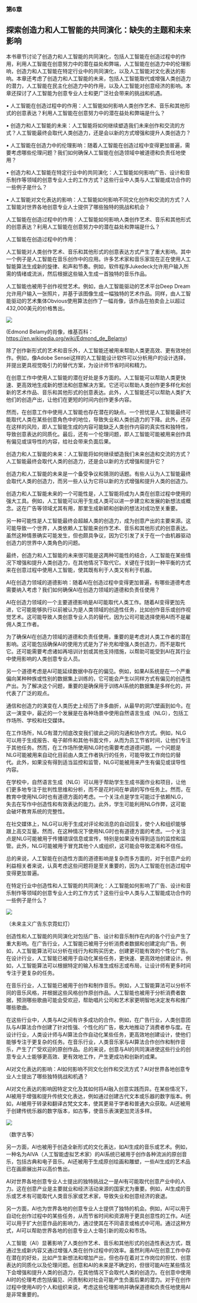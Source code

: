 ### 第6章

## 探索创造力和人工智能的共同演化：缺失的主题和未来影响

本书章节讨论了创造力和人工智能的共同演化，包括人工智能在创造过程中的作用，利用人工智能在创意努力中的潜在益处和弊端，人工智能在创造力中的伦理影响，创造力和人工智能在特定行业中的共同演化，以及人工智能对文化表达的影响。本章还考虑了创造力和人工智能的未来，包括人工智能取代或增强人类创造力的潜力，人工智能在民主化创造力中的作用，以及人工智能对创意经济的影响。本章还探讨了人工智能为创意专业人士和更广泛社会带来的挑战和机遇。

• 人工智能在创造过程中的作用：人工智能如何影响人类创作艺术、音乐和其他形式的创意表达？利用人工智能在创意努力中的潜在益处和弊端是什么？

• 创造力和人工智能的未来：人工智能将如何继续塑造我们未来创作和交流的方式？人工智能最终会取代人类创造力，还是会以新的方式增强和提升人类创造力？

• 人工智能在创造力中的伦理影响：随着人工智能在创造过程中变得更加普遍，需要考虑哪些伦理问题？我们如何确保人工智能在创造领域中被道德和负责任地使用？

• 创造力和人工智能在特定行业中的共同演化：人工智能如何影响广告、设计和音乐制作等领域的创意专业人士的工作方式？这些行业中人类与人工智能成功合作的一些例子是什么？

• 人工智能对文化表达的影响：人工智能如何影响不同文化创作和交流的方式？人工智能对世界各地创意专业人士提供了哪些独特的挑战和机会？

人工智能在创造过程中的作用：人工智能如何影响人类创作艺术、音乐和其他形式的创意表达？利用人工智能在创意努力中的潜在益处和弊端是什么？

人工智能在创造过程中的作用：

人工智能对人类创作艺术、音乐和其他形式的创意表达方式产生了重大影响。其中一个例子是人工智能在音乐创作中的应用。许多艺术家和音乐家现在正在使用人工智能算法生成新的旋律、和声和节奏。例如，软件程序Jukedeck允许用户输入所需的情绪或流派，然后根据这些输入生成一首独特的音乐作品。

人工智能也被用于创作视觉艺术。例如，由人工智能驱动的艺术平台Deep Dream允许用户输入一张照片，并基于该图像生成一幅独特的艺术作品。同样，由人工智能驱动的艺术集体Obvious使用算法创作了一幅肖像，该作品在拍卖会上以超过432,000美元的价格售出。

![](../Images/image-SQMJVJ70.jpg)

(Edmond Belamy的肖像，维基百科：https://en.wikipedia.org/wiki/Edmond_de_Belamy)

除了创作新形式的艺术和音乐外，人工智能还被用来帮助人类更高效、更有效地创作。例如，像Adobe Sensei这样的人工智能设计软件可以分析用户的设计选择，并提出更具视觉吸引力的替代方案，为设计师节省时间和精力。

在创意工作中使用人工智能的潜在好处是多方面的。人工智能可以帮助人类更快速、更高效地生成新的想法和创意解决方案。它还可以帮助人类创作更多样化和创新的艺术作品、音乐和其他形式的创意表达。此外，人工智能还可以帮助人类扩大他们的创造产出，让他们在更短的时间内创作更多内容。

然而，在创意工作中使用人工智能也存在潜在的缺点。一个担忧是人工智能最终可能取代人类在某些创意角色中的地位，导致失业和人类创造力的下降。此外，还存在这样的风险，即人工智能生成的内容可能缺乏人类创作内容的真实性和独特性，导致创意表达的同质化。最后，还有一个伦理问题，即人工智能可能被用来创作具有偏见或误导性的内容，给社会带来负面后果。

创造力和人工智能的未来：人工智能将如何继续塑造我们未来创造和交流的方式？人工智能最终会取代人类的创造力，还是会以新的方式增强和提升它？

创造力和人工智能的未来是一个备受争议和猜测的话题。有些人认为人工智能最终会取代人类的创造力，而另一些人认为它将以新的方式增强和提升人类的创造力。

创造力和人工智能未来的一个可能性是，人工智能将成为人类在创意过程中使用的强大工具。例如，人工智能可以用于生成人类可以进一步建立和发展的新想法或概念。这在广告等领域尤其有用，那里生成新颖和创新的想法对成功至关重要。

另一种可能性是人工智能最终会超越人类的创造力，成为创意产出的主要来源。这可能导致一个世界，人类依赖人工智能来创作艺术、音乐和其他形式的创意表达。虽然这种情景确实可能发生，但也颇具争议，因为它引发了关于在一个由机器驱动创造力的世界中人类角色的问题。

最终，创造力和人工智能的未来很可能是这两种可能性的结合，人工智能在某些情况下增强和提升人类创造力，在其他情况下取代它。关键在于找到一种平衡的方式来在创意过程中使用人工智能，使其既有利于人类又有利于机器。

AI在创造力领域的道德影响：随着AI在创造过程中变得更加普遍，有哪些道德考虑需要纳入考虑？我们如何确保AI在创造力领域的道德和负责任使用？

AI在创造力领域的一个主要道德影响是AI可能取代人类工作。随着AI变得更加先进，它可能能够执行以前被认为是人类领域的创造性任务，比如创作音乐或创作视觉艺术。这可能导致人类创意专业人员的替代，因为公司可能选择使用AI而不是雇佣人类工作者。

为了确保AI在创造力领域的道德和负责任使用，重要的是考虑对人类工作者的潜在影响。这可能包括确保AI的使用方式是为了补充和增强人类创造力，而不是取代它。还可能需要考虑诸如再培训计划或其他支持措施，以帮助可能受到AI在其行业中使用影响的人类创意专业人员。

另一个道德考虑是AI可能延续数据中存在的偏见。例如，如果AI系统是在一个严重偏向某种种族或性别的数据集上训练的，它可能会产生以同样方式有偏见的创造性产出。为了解决这个问题，重要的是确保用于训练AI系统的数据集是多样化的，并代表了广泛的观点。

通信和创造力的演变在人类历史上经历了许多曲折，从最早的洞穴壁画到如今。在这一演变中，最近的一个发展是在各种场景中使用自然语言生成（NLG），包括工作场所、学校和社交媒体。

在工作场所，NLG有潜力彻底改变我们彼此之间的沟通和协作方式。例如，NLG可以用于生成报告、电子邮件和其他书面文件，从而为员工节省时间，让他们专注于其他任务。然而，在工作场所使用NLG时也需要考虑道德问题。一个问题是NLG可能被用来自动化目前由人类工作者执行的任务，可能导致工作岗位的替代。此外，如果没有得到适当监控和监管，NLG可能被用来产生有偏见或误导性内容。

在学校中，自然语言生成（NLG）可以用于帮助学生生成书面作业和项目，让他们更多地专注于批判性思维和分析，而不是花时间在单调的写作任务上。然而，在教育中使用NLG时也有道德方面的考虑。一个关注点是学生可能过于依赖NLG，失去在写作中创造性和有效表达的能力。此外，学生可能利用NLG作弊，这可能会破坏教育系统的完整性。

在社交媒体上，NLG可以用于生成对评论和消息的自动回复，使个人和组织能够跟上高交互量。然而，在这种情况下使用NLG时也有道德方面的考虑。一个关注点是NLG可能被用于传播错误信息或宣传，特别是如果没有得到适当的监控和监管。此外，NLG可能被用于冒充其他个人或组织，这可能会导致混淆和不信任。

总的来说，人工智能在创造性方面的道德影响是复杂而多方面的，对于创意产业的利益相关者来说，认真考虑这些问题将是至关重要的，因为人工智能在创造过程中变得更加普遍。

在特定行业中创造性和人工智能的共同演化：人工智能如何影响了广告、设计和音乐制作等领域的创意专业人士的工作方式？这些行业中人类与人工智能成功合作的一些例子是什么？

![](../Images/image-5OQTIONO.jpg)

（未来主义广告东京霓虹灯）

创造性和人工智能的共同演化对包括广告、设计和音乐制作在内的各个行业产生了重大影响。在广告行业，人工智能已被用于分析消费者数据和创建定向广告。例如，人工智能算法可以分析在线行为和购买历史，创建更可能有效的个性化广告。在设计行业，人工智能已被用于自动化某些任务，更快速、更高效地创建设计。例如，人工智能算法可以根据特定的输入标准生成标志或布局，让设计师有更多时间专注于更复杂的任务。

在音乐行业，人工智能已被用于创作和制作音乐。例如，人工智能算法可以分析不同的音乐风格，并根据这些风格创作原创作品。人工智能也被用于分析消费者数据，预测哪些歌曲可能会受欢迎，帮助唱片公司和艺术家更明智地决定发布和推广哪些歌曲。

在这些行业中，人类与AI之间有许多成功的合作。例如，在广告行业，人类创意团队与AI算法合作创建了针对性强、个性化的广告，极大地推动了消费者参与度。在设计行业，人类设计师与AI算法合作自动化某些任务，更高效地创建设计，使他们能够专注于更复杂的任务。在音乐行业，人类音乐家与AI算法合作创作和制作音乐，产生了广受欢迎的原创作品。总的来说，创意与AI的共同演进使这些行业的创意专业人士能够更高效、更有效地工作，产生更成功和创新的成果。

AI对文化表达的影响：AI如何影响不同文化创作和交流方式？AI对世界各地创意专业人士提出了哪些独特挑战和机遇？

AI对文化表达的影响因特定文化及其如何将AI融入创意实践而异。在某些情况下，AI被用于增强和提升传统文化表达，例如通过创建古代文本或乐器的数字版本。例如，AI被用于转录和翻译古梵文文本，使其更易于学者和普通大众获取。AI还被用于创建传统乐器的数字版本，如古筝，使音乐表演更加灵活多样。

![](../Images/image-XLSYPPEH.jpg)

（数字古筝）

另一方面，AI也被用于创造全新形式的文化表达，如AI生成的音乐或艺术。例如，一种名为AIVA（人工智能虚拟艺术家）的AI系统已被用于创作各种流派的原创音乐，包括古典和电子音乐。AI还被用于生成原创绘画和雕塑，一些AI生成的艺术品已在画廊展出并以高价售出。

AI对世界各地创意专业人士提出的独特挑战之一是AI有可能取代创意产业中的人力。这在创意产业是主要就业和经济活动来源的国家尤为重要。例如，AI生成的音乐或艺术有可能取代人类音乐家或艺术家，导致失业和创意经济的衰退。

另一方面，AI也为世界各地的创意专业人士提供了独特的机会。例如，AI可以用于自动化创作过程中的某些任务，从而节省时间和资源用于更具创意性的工作。AI还可以用于扩大创意作品的影响力，通过使其在不同语言或格式中可用。通过这种方式，AI可以帮助世界各地的创意专业人士吸引新的观众和市场。

人工智能（AI）显著影响了人类创作艺术、音乐和其他形式的创造性表达方式，既通过生成新内容又通过增强人类在创作过程中的效率。虽然利用AI在创意工作中存在潜在的好处，比如产生新想法和增加产出，但也存在着对工作岗位的担忧、创意表达的同质化以及伦理问题。创意和AI的未来是不确定的，但很可能AI在某些情况下会增强和提升人类的创造力，在其他情况下会取代人类的创造力。在创意中使用AI时的伦理考虑包括偏见、问责制和对社会可能产生负面后果的潜力。对于在创作过程中使用AI的个人和组织来说，考虑这些伦理影响并确保道德和负责任地使用AI是非常重要的。

